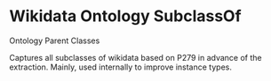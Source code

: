# Wikidata Ontology SubclassOf
Ontology Parent Classes

Captures all subclasses of wikidata based on P279 in advance of the extraction. Mainly, used internally to improve instance types. 
